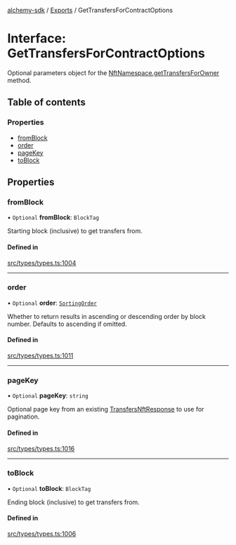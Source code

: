 [alchemy-sdk](../README.md) / [Exports](../modules.md) / GetTransfersForContractOptions

# Interface: GetTransfersForContractOptions

Optional parameters object for the [NftNamespace.getTransfersForOwner](../classes/NftNamespace.md#gettransfersforowner)
method.

## Table of contents

### Properties

- [fromBlock](GetTransfersForContractOptions.md#fromblock)
- [order](GetTransfersForContractOptions.md#order)
- [pageKey](GetTransfersForContractOptions.md#pagekey)
- [toBlock](GetTransfersForContractOptions.md#toblock)

## Properties

### fromBlock

• `Optional` **fromBlock**: `BlockTag`

Starting block (inclusive) to get transfers from.

#### Defined in

[src/types/types.ts:1004](https://github.com/alchemyplatform/alchemy-sdk-js/blob/dc20ee4/src/types/types.ts#L1004)

___

### order

• `Optional` **order**: [`SortingOrder`](../enums/SortingOrder.md)

Whether to return results in ascending or descending order by block number.
Defaults to ascending if omitted.

#### Defined in

[src/types/types.ts:1011](https://github.com/alchemyplatform/alchemy-sdk-js/blob/dc20ee4/src/types/types.ts#L1011)

___

### pageKey

• `Optional` **pageKey**: `string`

Optional page key from an existing [TransfersNftResponse](TransfersNftResponse.md) to use for
pagination.

#### Defined in

[src/types/types.ts:1016](https://github.com/alchemyplatform/alchemy-sdk-js/blob/dc20ee4/src/types/types.ts#L1016)

___

### toBlock

• `Optional` **toBlock**: `BlockTag`

Ending block (inclusive) to get transfers from.

#### Defined in

[src/types/types.ts:1006](https://github.com/alchemyplatform/alchemy-sdk-js/blob/dc20ee4/src/types/types.ts#L1006)
